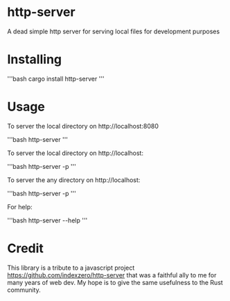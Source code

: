 # http-server

A dead simple http server for serving local files for development purposes

# Installing

'''bash
 cargo install http-server
'''

# Usage

To server the local directory on http://localhost:8080

'''bash
http-server
'''

To server the local directory on http://localhost:<port>

'''bash
http-server -p <port>
'''

To server the any directory on http://localhost:<port>

'''bash
http-server -p <port> <directory>
'''

For help:

'''bash
http-server --help
'''

# Credit

This library is a tribute to a javascript project https://github.com/indexzero/http-server that was a faithful ally to me for many years of web dev. My hope is to give the same usefulness to the Rust community.
